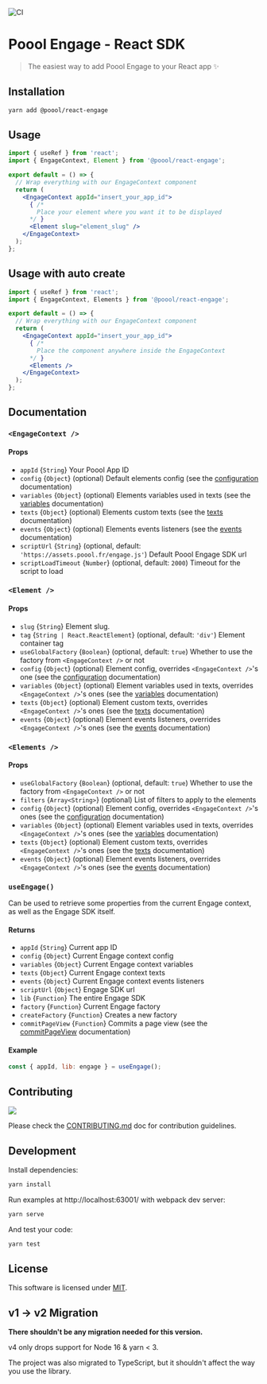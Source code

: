 ![CI](https://github.com/p3ol/react-engage/workflows/CI/badge.svg)

# Poool Engage - React SDK

> The easiest way to add Poool Engage to your React app ✨

## Installation

```bash
yarn add @poool/react-engage
```

## Usage

```jsx
import { useRef } from 'react';
import { EngageContext, Element } from '@poool/react-engage';

export default = () => {
  // Wrap everything with our EngageContext component
  return (
    <EngageContext appId="insert_your_app_id">
      { /*
        Place your element where you want it to be displayed
      */ }
      <Element slug="element_slug" />
    </EngageContext>
  );
};
```

## Usage with auto create
```jsx
import { useRef } from 'react';
import { EngageContext, Elements } from '@poool/react-engage';

export default = () => {
  // Wrap everything with our EngageContext component
  return (
    <EngageContext appId="insert_your_app_id">
      { /*
        Place the component anywhere inside the EngageContext
      */ }
      <Elements />
    </EngageContext>
  );
};
```

## Documentation

### `<EngageContext />`

#### Props

- `appId` {`String`} Your Poool App ID
- `config` {`Object`} (optional) Default elements config (see the [configuration](https://poool.dev/docs/engage/javascript/configuration) documentation)
- `variables` {`Object`} (optional) Elements variables used in texts (see the [variables](https://poool.dev/docs/engage/javascript/variables) documentation)
- `texts` {`Object`} (optional) Elements custom texts (see the [texts](https://poool.dev/docs/engage/javascript/texts) documentation)
- `events` {`Object`} (optional) Elements events listeners (see the [events](https://poool.dev/docs/engage/javascript/events) documentation)
- `scriptUrl` {`String`} (optional, default: `'https://assets.poool.fr/engage.js'`) Default Poool Engage SDK url
- `scriptLoadTimeout` {`Number`} (optional, default: `2000`) Timeout for the script to load

### `<Element />`

#### Props

- `slug` {`String`} Element slug.
- `tag` {`String | React.ReactElement`} (optional, default: `'div'`) Element container tag
- `useGlobalFactory` {`Boolean`} (optional, default: `true`) Whether to use the factory from `<EngageContext />` or not
- `config` {`Object`} (optional) Element config, overrides `<EngageContext />`'s one (see the [configuration](https://poool.dev/docs/engage/javascript/configuration) documentation)
- `variables` {`Object`} (optional) Element variables used in texts, overrides `<EngageContext />`'s ones (see the [variables](https://poool.dev/docs/engage/javascript/variables) documentation)
- `texts` {`Object`} (optional) Element custom texts, overrides `<EngageContext />`'s ones (see the [texts](https://poool.dev/docs/engage/javascript/texts) documentation)
- `events` {`Object`} (optional) Element events listeners, overrides `<EngageContext />`'s ones (see the [events](https://poool.dev/docs/engage/javascript/events) documentation)

### `<Elements />`


#### Props

- `useGlobalFactory` {`Boolean`} (optional, default: `true`) Whether to use the factory from `<EngageContext />` or not
- `filters` {`Array<String>`} (optional) List of filters to apply to the elements
- `config` {`Object`} (optional) Element config, overrides `<EngageContext />`'s ones (see the [configuration](https://poool.dev/docs/engage/javascript/configuration) documentation)
- `variables` {`Object`} (optional) Element variables used in texts, overrides `<EngageContext />`'s ones (see the [variables](https://poool.dev/docs/engage/javascript/variables) documentation)
- `texts` {`Object`} (optional) Element custom texts, overrides `<EngageContext />`'s ones (see the [texts](https://poool.dev/docs/engage/javascript/texts) documentation)
- `events` {`Object`} (optional) Element events listeners, overrides `<EngageContext />`'s ones (see the [events](https://poool.dev/docs/engage/javascript/events) documentation)


### `useEngage()`

Can be used to retrieve some properties from the current Engage context, as well as the Engage SDK itself.

#### Returns

- `appId` {`String`} Current app ID
- `config` {`Object`} Current Engage context config
- `variables` {`Object`} Current Engage context variables
- `texts` {`Object`} Current Engage context texts
- `events` {`Object`} Current Engage context events listeners
- `scriptUrl` {`Object`} Engage SDK url
- `lib` {`Function`} The entire Engage SDK
- `factory` {`Function`} Current Engage factory
- `createFactory` {`Function`} Creates a new factory
- `commitPageView` {`Function`} Commits a page view (see the [commitPageView](https://poool.dev/docs/engage/javascript/methods#commitpageview) documentation)

#### Example

```js
const { appId, lib: engage } = useEngage();
```

## Contributing

[![](https://contrib.rocks/image?repo=p3ol/react-engage)](https://github.com/p3ol/react-engage/graphs/contributors)

Please check the [CONTRIBUTING.md](https://github.com/p3ol/react-engage/blob/main/CONTRIBUTING.md) doc for contribution guidelines.

## Development

Install dependencies:

```bash
yarn install
```

Run examples at http://localhost:63001/ with webpack dev server:

```bash
yarn serve
```

And test your code:

```bash
yarn test
```

## License

This software is licensed under [MIT](https://github.com/p3ol/react-engage/blob/main/LICENSE).

## v1 -> v2 Migration

**There shouldn't be any migration needed for this version.**

v4 only drops support for Node 16 & yarn < 3.

The project was also migrated to TypeScript, but it shouldn't affect the way you use the library.

